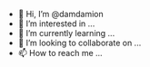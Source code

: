 - 👋 Hi, I’m @damdamion
- 👀 I’m interested in ...
- 🌱 I’m currently learning ...
- 💞️ I’m looking to collaborate on ...
- 📫 How to reach me ...

<!---
damdamion/damdamion is a ✨ https://docs.github.com/en/authentication/securing-your-account-with-two-factor-authentication-2fa/recovering-your-account-if-you-lose-your-2fa-credentials#:~:text=github-recovery-codes.txt. ✨ repository because its `README.md` (this file) appears on your GitHub profile.
You can click the Preview link to take a look at your changes.
--->
